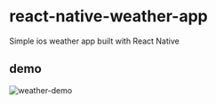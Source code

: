 # react-native-weather-app
Simple ios weather app built with React Native

## demo
![weather-demo](https://user-images.githubusercontent.com/26655855/54729056-88ff5080-4b3e-11e9-9914-9070fc3bb81a.gif)
